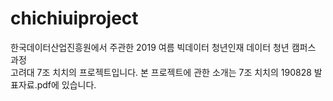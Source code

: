 # chichiuiproject  
한국데이터산업진흥원에서 주관한 2019 여름 빅데이터 청년인재 데이터 청년 캠퍼스 과정  
고려대 7조 치치의 프로젝트입니다.
본 프로젝트에 관한 소개는 7조 치치의 190828 발표자료.pdf에 있습니다.